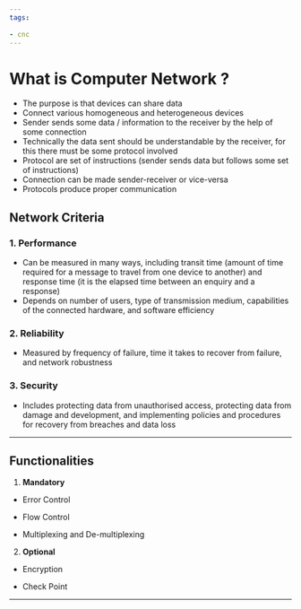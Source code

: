 ```yaml
---
tags:
  
- cnc
---
```

# What is  Computer Network ?

- The purpose is that devices can share data
- Connect various homogeneous and heterogeneous devices
-  Sender sends some data / information to the receiver by the help of some connection
- Technically the data sent should be understandable by the receiver, for this there must be some protocol involved
- Protocol are set of instructions (sender sends data but follows some set of instructions)
- Connection can be made sender-receiver or vice-versa
- Protocols produce proper communication

## Network Criteria

### 1. Performance

- Can be measured in many ways, including transit time (amount of time required for a message to travel from one device to another) and response time (it is the elapsed time between an enquiry and a response)
- Depends on number of users, type of transmission medium, capabilities of the connected hardware, and software efficiency
### 2. Reliability

- Measured by frequency  of failure, time it takes to recover from failure, and network robustness
### 3. Security

- Includes protecting data from unauthorised access, protecting data from damage and development, and implementing policies and procedures for recovery from breaches and data loss

---
## Functionalities 

1. **Mandatory** 
     
- Error Control
     
- Flow Control 
     
- Multiplexing and De-multiplexing

2. **Optional**
     
- Encryption
     
- Check Point

---

